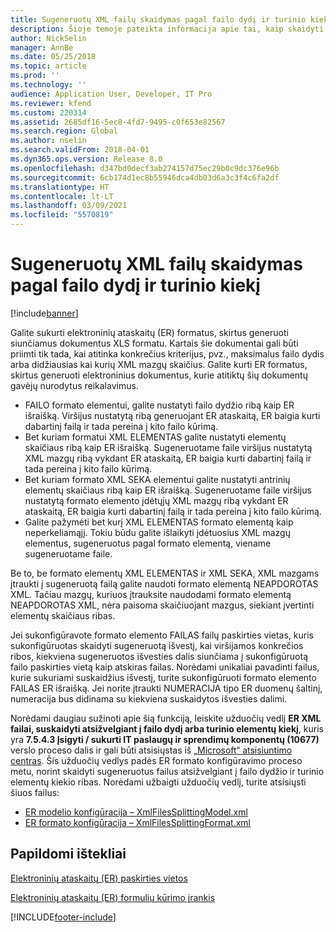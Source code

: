 ```yaml
---
title: Sugeneruotų XML failų skaidymas pagal failo dydį ir turinio kiekį
description: Šioje temoje pateikta informacija apie tai, kaip skaidyti sugeneruotus failus pagal failo dydį ir turinio elementų kiekį.
author: NickSelin
manager: AnnBe
ms.date: 05/25/2018
ms.topic: article
ms.prod: ''
ms.technology: ''
audience: Application User, Developer, IT Pro
ms.reviewer: kfend
ms.custom: 220314
ms.assetid: 2685df16-5ec8-4fd7-9495-c0f653e82567
ms.search.region: Global
ms.author: nselin
ms.search.validFrom: 2018-04-01
ms.dyn365.ops.version: Release 8.0
ms.openlocfilehash: d347bd0decf3ab274157d75ec29b0c9dc376e96b
ms.sourcegitcommit: 6cb174d1ec8b55946dca4db03d6a3c3f4c6fa2df
ms.translationtype: HT
ms.contentlocale: lt-LT
ms.lasthandoff: 03/09/2021
ms.locfileid: "5570819"
---
```

# <a name="split-generated-xml-files-based-on-file-size-and-content-quantity"></a>Sugeneruotų XML failų skaidymas pagal failo dydį ir turinio kiekį

[!include[banner](../includes/banner.md)]

Galite sukurti elektroninių ataskaitų (ER) formatus, skirtus generuoti siunčiamus dokumentus XLS formatu. Kartais šie dokumentai gali būti priimti tik tada, kai atitinka konkrečius kriterijus, pvz., maksimalus failo dydis arba didžiausias kai kurių XML mazgų skaičius. Galite kurti ER formatus, skirtus generuoti elektroninius dokumentus, kurie atitiktų šių dokumentų gavėjų nurodytus reikalavimus.

- FAILO formato elementui, galite nustatyti failo dydžio ribą kaip ER išraišką. Viršijus nustatytą ribą generuojant ER ataskaitą, ER baigia kurti dabartinį failą ir tada pereina į kito failo kūrimą.
- Bet kuriam formatui XML ELEMENTAS galite nustatyti elementų skaičiaus ribą kaip ER išraišką. Sugeneruotame faile viršijus nustatytą XML mazgų ribą vykdant ER ataskaitą, ER baigia kurti dabartinį failą ir tada pereina į kito failo kūrimą.
- Bet kuriam formato XML SEKA elementui galite nustatyti antrinių elementų skaičiaus ribą kaip ER išraišką. Sugeneruotame faile viršijus nustatytą formato elemento įdėtųjų XML mazgų ribą vykdant ER ataskaitą, ER baigia kurti dabartinį failą ir tada pereina į kito failo kūrimą.
- Galite pažymėti bet kurį XML ELEMENTAS formato elementą kaip neperkeliamąjį. Tokiu būdu galite išlaikyti įdėtuosius XML mazgų elementus, sugeneruotus pagal formato elementą, viename sugeneruotame faile.

Be to, be formato elementų XML ELEMENTAS ir XML SEKA, XML mazgams įtraukti į sugeneruotą failą galite naudoti formato elementą NEAPDOROTAS XML. Tačiau mazgų, kuriuos įtrauksite naudodami formato elementą NEAPDOROTAS XML, nėra paisoma skaičiuojant mazgus, siekiant įvertinti elementų skaičiaus ribas.

Jei sukonfigūravote formato elemento FAILAS failų paskirties vietas, kuris sukonfigūruotas skaidyti sugeneruotą išvestį, kai viršijamos konkrečios ribos, kiekviena sugeneruotos išvesties dalis siunčiama į sukonfigūruotą failo paskirties vietą kaip atskiras failas. Norėdami unikaliai pavadinti failus, kurie sukuriami suskaidžius išvestį, turite sukonfigūruoti formato elemento FAILAS ER išraišką. Jei norite įtraukti NUMERACIJA tipo ER duomenų šaltinį, numeracija bus didinama su kiekviena suskaidytos išvesties dalimi.

Norėdami daugiau sužinoti apie šią funkciją, leiskite užduočių vedlį **ER XML failai, suskaidyti atsižvelgiant į failo dydį arba turinio elementų kiekį**, kuris yra **7.5.4.3 Įsigyti / sukurti IT paslaugų ir sprendimų komponentų (10677)** verslo proceso dalis ir gali būti atsisiųstas iš [„Microsoft“ atsisiuntimo centras](https://go.microsoft.com/fwlink/?linkid=874684). Šis užduočių vedlys padės ER formato konfigūravimo proceso metu, norint skaidyti sugeneruotus failus atsižvelgiant į failo dydžio ir turinio elementų kiekio ribas. Norėdami užbaigti užduočių vedlį, turite atsisiųsti šiuos failus:

- [ER modelio konfigūracija – XmlFilesSplittingModel.xml](https://go.microsoft.com/fwlink/?linkid=874111)
- [ER formato konfigūracija – XmlFilesSplittingFormat.xml](https://go.microsoft.com/fwlink/?linkid=874111)

## <a name="additional-resources"></a>Papildomi ištekliai
[Elektroninių ataskaitų (ER) paskirties vietos](electronic-reporting-destinations.md)

[Elektroninių ataskaitų (ER) formulių kūrimo įrankis](general-electronic-reporting-formula-designer.md)


[!INCLUDE[footer-include](../../../includes/footer-banner.md)]